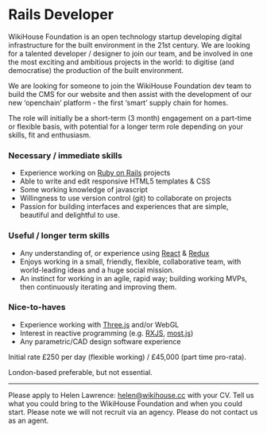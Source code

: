 # Rails Developer

WikiHouse Foundation is an open technology startup developing digital infrastructure for the built environment in the 21st century. We are looking for a talented developer / designer to join our team, and be involved in one the most exciting and ambitious projects in the world: to digitise (and democratise) the production of the built environment.

We are looking for someone to join the WikiHouse Foundation dev team to build the CMS for our website and then assist with the development of our new ‘openchain’ platform - the first ‘smart’ supply chain for homes.

The role will initially be a short-term (3 month) engagement on a part-time or flexible basis, with potential for a longer term role depending on your skills, fit and enthusiasm.

### Necessary / immediate skills

* Experience working on [Ruby on Rails](http://rubyonrails.org/) projects
* Able to write and edit responsive HTML5 templates & CSS
* Some working knowledge of javascript
* Willingness to use version control (git) to collaborate on projects
* Passion for building interfaces and experiences that are simple, beautiful and delightful to use.

### Useful / longer term skills

* Any understanding of, or experience using [React](https://facebook.github.io/react/) & [Redux](https://github.com/reactjs/redux)
* Enjoys working in a small, friendly, flexible, collaborative team, with world-leading ideas and a huge social mission.
* An instinct for working in an agile, rapid way;  building working MVPs, then continuously iterating and improving them.

### Nice-to-haves

* Experience working with [Three.js](https://threejs.org) and/or WebGL
* Interest in reactive programming (e.g. [RXJS](http://reactivex.io), [most.js](https://github.com/cujojs/most))
* Any parametric/CAD design software experience

Initial rate £250 per day (flexible working) / £45,000 (part time pro-rata).

London-based preferable, but not essential.

---

Please apply to Helen Lawrence: [helen@wikihouse.cc](mailto:helen@wikihouse.cc) with your CV. Tell us what you could bring to the WikiHouse Foundation and when you could start. Please note we will not recruit via an agency. Please do not contact us as an agent.
